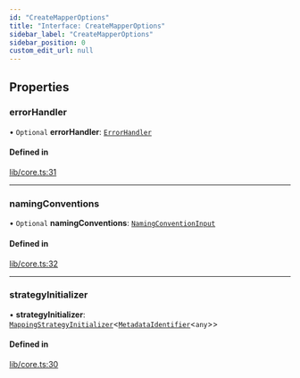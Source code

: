 ```yaml
---
id: "CreateMapperOptions"
title: "Interface: CreateMapperOptions"
sidebar_label: "CreateMapperOptions"
sidebar_position: 0
custom_edit_url: null
---
```


## Properties

### errorHandler

• `Optional` **errorHandler**: [`ErrorHandler`](ErrorHandler.md)

#### Defined in

[lib/core.ts:31](https://github.com/nartc/mapper/blob/f06bf24a/packages/core/src/lib/core.ts#L31)

___

### namingConventions

• `Optional` **namingConventions**: [`NamingConventionInput`](../modules.md#namingconventioninput)

#### Defined in

[lib/core.ts:32](https://github.com/nartc/mapper/blob/f06bf24a/packages/core/src/lib/core.ts#L32)

___

### strategyInitializer

• **strategyInitializer**: [`MappingStrategyInitializer`](../modules.md#mappingstrategyinitializer)<[`MetadataIdentifier`](../modules.md#metadataidentifier)<`any`\>\>

#### Defined in

[lib/core.ts:30](https://github.com/nartc/mapper/blob/f06bf24a/packages/core/src/lib/core.ts#L30)
